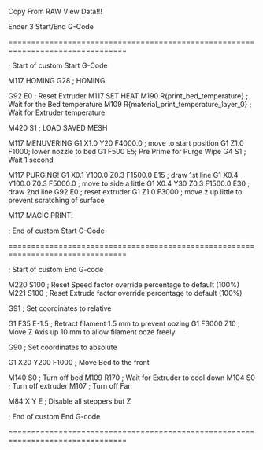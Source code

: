 Copy From RAW View Data!!!

Ender 3 Start/End G-Code

================================================================================

; Start of custom Start G-Code

M117 HOMING
G28 ; HOMING

G92 E0 ; Reset Extruder
M117 SET HEAT
M190 R{print_bed_temperature} ; Wait for the Bed temperature
M109 R{material_print_temperature_layer_0} ; Wait for Extruder temperature

M420 S1 ; LOAD SAVED MESH

M117 MENUVERING
G1 X1.0 Y20  F4000.0 ; move to start position
G1 Z1.0 F1000; lower nozzle to bed
G1  F500 E5; Pre Prime for Purge Wipe
G4 S1 ; Wait 1 second

M117 PURGING!
G1 X0.1 Y100.0 Z0.3 F1500.0 E15 ; draw 1st line
G1 X0.4 Y100.0 Z0.3 F5000.0 ; move to side a little
G1 X0.4 Y30 Z0.3 F1500.0 E30 ; draw 2nd line
G92 E0 ; reset extruder
G1 Z1.0 F3000 ; move z up little to prevent scratching of surface

M117 MAGIC PRINT!

; End of custom Start G-Code

================================================================================

; Start of custom End G-code

M220 S100 ; Reset Speed factor override percentage to default (100%)
M221 S100 ; Reset Extrude factor override percentage to default (100%)

G91 ; Set coordinates to relative

G1 F35 E-1.5 ; Retract filament 1.5 mm to prevent oozing
G1 F3000 Z10 ; Move Z Axis up 10 mm to allow filament ooze freely

G90 ; Set coordinates to absolute

G1 X20 Y200 F1000 ; Move Bed to the front

M140 S0 ; Turn off bed
M109 R170 ; Wait for Extruder to cool down
M104 S0 ; Turn off extruder
M107 ; Turn off Fan

M84 X Y E ; Disable all steppers but Z

; End of custom End G-code

================================================================================
